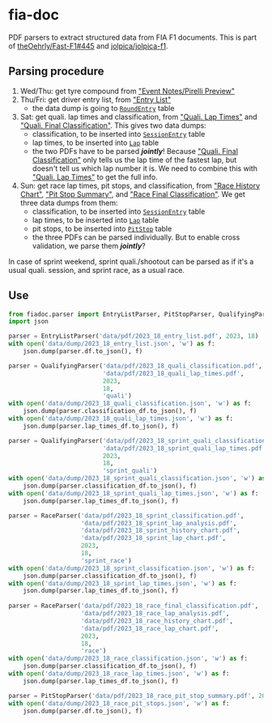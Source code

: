 # fia-doc

PDF parsers to extract structured data from FIA F1 documents. This is part of [theOehrly/Fast-F1#445](https://github.com/theOehrly/Fast-F1/issues/445) and [jolpica/jolpica-f1](https://github.com/jolpica/jolpica-f1).


## Parsing procedure

1. Wed/Thu: get tyre compound from ["Event Notes/Pirelli Preview"](https://www.fia.com/sites/default/files/decision-document/2023%20United%20States%20Grand%20Prix%20-%20Event%20Notes%20-%20Pirelli%20Preview.pdf)
1. Thu/Fri: get driver entry list, from ["Entry List"](https://www.fia.com/sites/default/files/decision-document/2023%20United%20States%20Grand%20Prix%20-%20Entry%20List.pdf)
    * the data dump is going to [`RoundEntry`](https://github.com/jolpica/jolpica-f1/blob/main/jolpica/formula_one/models/database.svg) table
1. Sat: get quali. lap times and classification, from ["Quali. Lap Times"](https://www.fia.com/sites/default/files/2023_19_usa_f1_q0_timing_qualifyingsessionlaptimes_v01.pdf) and ["Quali. Final Classification"](https://www.fia.com/sites/default/files/doc_20_-_2023_united_states_grand_prix_-_final_qualifying_classification.pdf). This gives two data dumps:
    * classification, to be inserted into [`SessionEntry`](https://github.com/jolpica/jolpica-f1/blob/main/jolpica/formula_one/models/database.svg) table
    * lap times, to be inserted into [`Lap`](https://github.com/jolpica/jolpica-f1/blob/main/jolpica/formula_one/models/database.svg) table
    * the two PDFs have to be parsed *__jointly__*! Because ["Quali. Final Classification"](https://www.fia.com/sites/default/files/doc_20_-_2023_united_states_grand_prix_-_final_qualifying_classification.pdf) only tells us the lap time of the fastest lap, but doesn't tell us which lap number it is. We need to combine this with ["Quali. Lap Times"](https://www.fia.com/sites/default/files/2023_19_usa_f1_q0_timing_qualifyingsessionlaptimes_v01.pdf) to get the full info.
1. Sun: get race lap times, pit stops, and classification, from ["Race History Chart"](https://www.fia.com/sites/default/files/2023_19_usa_f1_r0_timing_racehistorychart_v01.pdf), ["Pit Stop Summary"](https://www.fia.com/sites/default/files/2023_19_usa_f1_r0_timing_racepitstopsummary_v01.pdf), and ["Race Final Classification"](https://www.fia.com/sites/default/files/doc_66_-_2023_united_states_grand_prix_-_final_race_classification.pdf). We get three data dumps from them:
    * classification, to be inserted into [`SessionEntry`](https://github.com/jolpica/jolpica-f1/blob/main/jolpica/formula_one/models/database.svg) table
    * lap times, to be inserted into [`Lap`](https://github.com/jolpica/jolpica-f1/blob/main/jolpica/formula_one/models/database.svg) table
    * pit stops, to be inserted into [`PitStop`](https://github.com/jolpica/jolpica-f1/blob/main/jolpica/formula_one/models/database.svg) table
    * the three PDFs can be parsed individually. But to enable cross validation, we parse them *__jointly__*?

In case of sprint weekend, sprint quali./shootout can be parsed as if it's a usual quali. session, and sprint race, as a usual race.


## Use

```python
from fiadoc.parser import EntryListParser, PitStopParser, QualifyingParser, RaceParser
import json

parser = EntryListParser('data/pdf/2023_18_entry_list.pdf', 2023, 18)
with open('data/dump/2023_18_entry_list.json', 'w') as f:
    json.dump(parser.df.to_json(), f)

parser = QualifyingParser('data/pdf/2023_18_quali_classification.pdf',
                          'data/pdf/2023_18_quali_lap_times.pdf',
                          2023,
                          18,
                          'quali')
with open('data/dump/2023_18_quali_classification.json', 'w') as f:
    json.dump(parser.classification_df.to_json(), f)
with open('data/dump/2023_18_quali_lap_times.json', 'w') as f:
    json.dump(parser.lap_times_df.to_json(), f)

parser = QualifyingParser('data/pdf/2023_18_sprint_quali_classification.pdf',
                          'data/pdf/2023_18_sprint_quali_lap_times.pdf',
                          2023,
                          18,
                          'sprint_quali')
with open('data/dump/2023_18_sprint_quali_classification.json', 'w') as f:
    json.dump(parser.classification_df.to_json(), f)
with open('data/dump/2023_18_sprint_quali_lap_times.json', 'w') as f:
    json.dump(parser.lap_times_df.to_json(), f)

parser = RaceParser('data/pdf/2023_18_sprint_classification.pdf',
                    'data/pdf/2023_18_sprint_lap_analysis.pdf',
                    'data/pdf/2023_18_sprint_history_chart.pdf',
                    'data/pdf/2023_18_sprint_lap_chart.pdf',
                    2023,
                    18,
                    'sprint_race')
with open('data/dump/2023_18_sprint_classification.json', 'w') as f:
    json.dump(parser.classification_df.to_json(), f)
with open('data/dump/2023_18_sprint_lap_times.json', 'w') as f:
    json.dump(parser.lap_times_df.to_json(), f)
    
parser = RaceParser('data/pdf/2023_18_race_final_classification.pdf',
                    'data/pdf/2023_18_race_lap_analysis.pdf',
                    'data/pdf/2023_18_race_history_chart.pdf',
                    'data/pdf/2023_18_race_lap_chart.pdf',
                    2023,
                    18,
                    'race')
with open('data/dump/2023_18_race_classification.json', 'w') as f:
    json.dump(parser.classification_df.to_json(), f)
with open('data/dump/2023_18_race_lap_times.json', 'w') as f:
    json.dump(parser.lap_times_df.to_json(), f)

parser = PitStopParser('data/pdf/2023_18_race_pit_stop_summary.pdf', 2023, 18, 'race')
with open('data/dump/2023_18_race_pit_stops.json', 'w') as f:
    json.dump(parser.df.to_json(), f)
```

